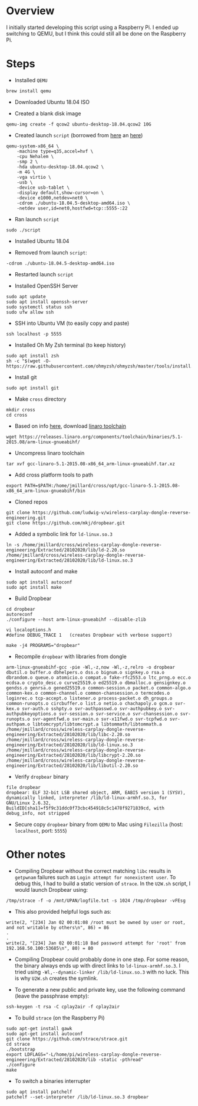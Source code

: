 # Overview

I initially started developing this script using a Raspberry Pi. I ended up switching to QEMU, but I think this could still all be done on the Raspberry Pi.

# Steps

- Installed `QEMU`
```
brew install qemu
```

- Downloaded Ubuntu 18.04 ISO

- Created a blank disk image
```
qemu-img create -f qcow2 ubuntu-desktop-18.04.qcow2 10G
```

- Created launch `script` (borrowed from [here](https://www.arthurkoziel.com/qemu-ubuntu-20-04/) an [here](https://wiki.qemu.org/index.php/Documentation/Networking#How_to_create_a_virtual_network_device.3F))
```
qemu-system-x86_64 \
    -machine type=q35,accel=hvf \
    -cpu Nehalem \
    -smp 2 \
    -hda ubuntu-desktop-18.04.qcow2 \
    -m 4G \
    -vga virtio \
    -usb \
    -device usb-tablet \
    -display default,show-cursor=on \
    -device e1000,netdev=net0 \
    -cdrom ./ubuntu-18.04.5-desktop-amd64.iso \
    -netdev user,id=net0,hostfwd=tcp::5555-:22
```

- Ran launch `script`
```
sudo ./script
```

- Installed Ubuntu 18.04

- Removed from launch `script`:
```
-cdrom ./ubuntu-18.04.5-desktop-amd64.iso
```

- Restarted launch `script`

- Installed OpenSSH Server
```
sudo apt update
sudo apt install openssh-server
sudo systemctl status ssh
sudo ufw allow ssh
```

- SSH into Ubuntu VM (to easily copy and paste)
```
ssh localhost -p 5555
```

- Installed Oh My Zsh terminal (to keep history)
```
sudo apt install zsh
sh -c "$(wget -O- https://raw.githubusercontent.com/ohmyzsh/ohmyzsh/master/tools/install.sh)"
```

- Install git
```
sudo apt install git
```

- Make `cross` directory
```
mkdir cross
cd cross
```

- Based on info [here](https://developer.technexion.com/mediawiki/index.php/Preparing_a_Toolchain_for_Building_ARM_binaries_on_Linux_hosts#Export_the_environment), download [linaro toolchain](https://releases.linaro.org/components/toolchain/binaries/5.1-2015.08/arm-linux-gnueabihf/) 
```
wget https://releases.linaro.org/components/toolchain/binaries/5.1-2015.08/arm-linux-gnueabihf/
```

- Uncompress linaro toolchain
```
tar xvf gcc-linaro-5.1-2015.08-x86_64_arm-linux-gnueabihf.tar.xz
```

- Add cross platform tools to path
```
export PATH=$PATH:/home/jmillard/cross/opt/gcc-linaro-5.1-2015.08-x86_64_arm-linux-gnueabihf/bin
```

- Cloned repos
```
git clone https://github.com/ludwig-v/wireless-carplay-dongle-reverse-engineering.git
git clone https://github.com/mkj/dropbear.git
```

- Added a symbolic link for `ld-linux.so.3`
```
ln -s /home/jmillard/cross/wireless-carplay-dongle-reverse-engineering/Extracted/28102020/lib/ld-2.20.so /home/jmillard/cross/wireless-carplay-dongle-reverse-engineering/Extracted/28102020/lib/ld-linux.so.3
```

- Install autoconf and make
```
sudo apt install autoconf
sudo apt install make
```

- Build Dropbear
```
cd dropbear
autoreconf
./configure --host arm-linux-gnueabihf --disable-zlib

vi localoptions.h
#define DEBUG_TRACE 1   (creates Dropbear with verbose support)

make -j4 PROGRAMS="dropbear"
```

- Recompile `dropbear` with libraries from dongle
```
arm-linux-gnueabihf-gcc -pie -Wl,-z,now -Wl,-z,relro -o dropbear dbutil.o buffer.o dbhelpers.o dss.o bignum.o signkey.o rsa.o dbrandom.o queue.o atomicio.o compat.o fake-rfc2553.o ltc_prng.o ecc.o ecdsa.o crypto_desc.o curve25519.o ed25519.o dbmalloc.o gensignkey.o gendss.o genrsa.o gened25519.o common-session.o packet.o common-algo.o common-kex.o common-channel.o common-chansession.o termcodes.o loginrec.o tcp-accept.o listener.o process-packet.o dh_groups.o common-runopts.o circbuffer.o list.o netio.o chachapoly.o gcm.o svr-kex.o svr-auth.o sshpty.o svr-authpasswd.o svr-authpubkey.o svr-authpubkeyoptions.o svr-session.o svr-service.o svr-chansession.o svr-runopts.o svr-agentfwd.o svr-main.o svr-x11fwd.o svr-tcpfwd.o svr-authpam.o libtomcrypt/libtomcrypt.a libtommath/libtommath.a  /home/jmillard/cross/wireless-carplay-dongle-reverse-engineering/Extracted/28102020/lib/libc-2.20.so /home/jmillard/cross/wireless-carplay-dongle-reverse-engineering/Extracted/28102020/lib/ld-linux.so.3 /home/jmillard/cross/wireless-carplay-dongle-reverse-engineering/Extracted/28102020/lib/libcrypt-2.20.so /home/jmillard/cross/wireless-carplay-dongle-reverse-engineering/Extracted/28102020/lib/libutil-2.20.so
```

- Verify `dropbear` binary
```
file dropbear
dropbear: ELF 32-bit LSB shared object, ARM, EABI5 version 1 (SYSV), dynamically linked, interpreter /lib/ld-linux-armhf.so.3, for GNU/Linux 2.6.32, BuildID[sha1]=f5f9c31ddc0f73cbc454918c5c1478f9271839cd, with debug_info, not stripped
```

- Secure copy `dropbear` binary from `QEMU` to Mac using `Filezilla` (host: `localhost`, port: `5555`)

# Other notes

- Compiling Dropbear without the correct matching `libc` results in `getpwnam` failures such as `Login attempt for nonexistent user`. To debug this, I had to build a static version of `strace`. In the `U2W.sh` script, I would launch Dropbear using:
```
/tmp/strace -f -o /mnt/UPAN/logfile.txt -s 1024 /tmp/dropbear -vFEsg
```

- This also provided helpful logs such as:
```
write(2, "[234] Jan 02 00:01:08 /root must be owned by user or root, and not writable by others\n", 86) = 86
.
.
write(2, "[234] Jan 02 00:01:18 Bad password attempt for 'root' from 192.168.50.100:53685\n", 80) = 80
```

- Compiling Dropbear could probably done in one step. For some reason, the binary always ends up with direct links to `ld-linux-armhf.so.3`. I tried using `-Wl,--dynamic-linker /lib/ld-linux.so.3` with no luck. This is why `U2W.sh` creates the symlink.

- To generate a new public and private key, use the following command (leave the passphrase empty):
```
ssh-keygen -t rsa -C cplay2air -f cplay2air
```

- To build `strace` (on the Raspberry Pi)
```
sudo apt-get install gawk
sudo apt-get install autoconf
git clone https://github.com/strace/strace.git
cd strace
./bootstrap
export LDFLAGS="-L/home/pi/wireless-carplay-dongle-reverse-engineering/Extracted/28102020/lib -static -pthread"
./configure
make
```

- To switch a binaries interrupter
```
sudo apt install patchelf
patchelf --set-interpreter /lib/ld-linux.so.3 dropbear
```

